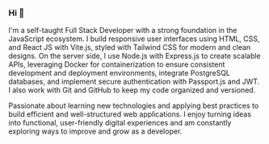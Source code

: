 ### Hi 👋

I'm a self-taught Full Stack Developer with a strong foundation in the JavaScript ecosystem. I build responsive user interfaces using HTML, CSS, and React JS with Vite.js, styled with Tailwind CSS for modern and clean designs. On the server side, I use Node.js with Express.js to create scalable APIs, leveraging Docker for containerization to ensure consistent development and deployment environments, integrate PostgreSQL databases, and implement secure authentication with Passport.js and JWT. I also work with Git and GitHub to keep my code organized and versioned.

Passionate about learning new technologies and applying best practices to build efficient and well-structured web applications. I enjoy turning ideas into functional, user-friendly digital experiences and am constantly exploring ways to improve and grow as a developer.
